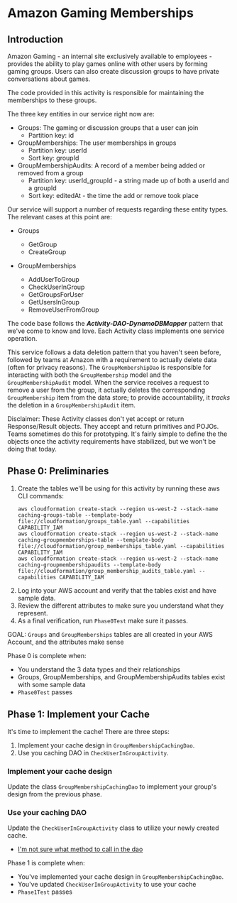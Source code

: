 # Amazon Gaming Memberships

## Introduction

Amazon Gaming - an internal site exclusively available to employees - provides the ability to play games online with 
other users by forming gaming groups. Users can also create discussion groups to have private conversations about games.

The code provided in this activity is responsible for maintaining the memberships to these groups.

The three key entities in our service right now are:
* Groups: The gaming or discussion groups that a user can join
    * Partition key: id
* GroupMemberships: The user memberships in groups
    * Partition key: userId
    * Sort key: groupId
* GroupMembershipAudits: A record of a member being added or removed from a group
    * Partition key: userId_groupId - a string made up of both a userId and a groupId
    * Sort key: editedAt - the time the add or remove took place

Our service will support a number of requests regarding these
entity types. The relevant cases at this point are:
* Groups
    * GetGroup
    * CreateGroup

* GroupMemberships
    * AddUserToGroup
    * CheckUserInGroup
    * GetGroupsForUser
    * GetUsersInGroup
    * RemoveUserFromGroup

The code base follows the ***Activity-DAO-DynamoDBMapper*** pattern that we've come
to know and love. Each Activity class implements one service operation.

This service follows a data deletion pattern that you haven't seen before, followed by
teams at Amazon with a requirement to actually delete data (often for privacy reasons).
The `GroupMembershipDao` is responsible for interacting with both the `GroupMembership`
model and the `GroupMembershipAudit` model. When the service receives a request to remove
a user from the group, it actually deletes the corresponding `GroupMembership` item from
the data store; to provide accountability, it *tracks* the deletion in a
`GroupMembershipAudit` item.

Disclaimer: These Activity
classes don't yet accept or return Response/Result objects. They
accept and return primitives and POJOs. Teams sometimes do this for prototyping.
It's fairly simple to define the the objects once the activity requirements
have stabilized, but we won't be doing that today.

## Phase 0: Preliminaries

1. Create the tables we'll be using for this activity by running these aws CLI commands:
   ```none
   aws cloudformation create-stack --region us-west-2 --stack-name caching-groups-table --template-body file://cloudformation/groups_table.yaml --capabilities CAPABILITY_IAM
   aws cloudformation create-stack --region us-west-2 --stack-name caching-groupmemberships-table --template-body file://cloudformation/group_memberships_table.yaml --capabilities CAPABILITY_IAM
   aws cloudformation create-stack --region us-west-2 --stack-name caching-groupmembershipaudits --template-body file://cloudformation/group_membership_audits_table.yaml --capabilities CAPABILITY_IAM
   ```
1. Log into your AWS account and verify that the tables exist and have
   sample data.
1. Review the different attributes to make sure you understand
   what they represent.
1. As a final verification, run `Phase0Test` make sure it passes.

GOAL: `Groups` and `GroupMemberships` tables are all created in your AWS Account, and
the attributes make sense

Phase 0 is complete when:
- You understand the 3 data types and their relationships
- Groups, GroupMemberships, and GroupMembershipAudits tables exist with some sample data
- `Phase0Test` passes
 
## Phase 1: Implement your Cache

It's time to implement the cache! There are three steps:

1. Implement your cache design in `GroupMembershipCachingDao`.
1. Use you caching DAO in `CheckUserInGroupActivity`.


### Implement your cache design
Update the class `GroupMembershipCachingDao` to implement your group's design from 
the previous phase.

### Use your caching DAO
Update the `CheckUserInGroupActivity` class to utilize your newly created cache.

* [I'm not sure what method to call in the dao](./hints/hint-01.md) 

Phase 1 is complete when:
 - You've implemented your cache design in `GroupMembershipCachingDao`.
 - You've updated `CheckUserInGroupActivity` to use your cache
 - `Phase1Test` passes